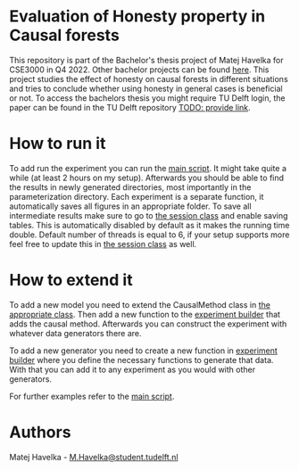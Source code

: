# Evaluation of Honesty property in Causal forests
This repository is part of the Bachelor's thesis project of Matej Havelka for CSE3000 in Q4 2022. 
Other bachelor projects can be found [here](https://github.com/TU-Delft-CSE/Research-Project).
This project studies the effect of honesty on causal forests in different situations and tries to conclude 
whether using honesty in general cases is beneficial or not. 
To access the bachelors thesis you might require TU Delft login, the paper can be found in the TU Delft repository [TODO: provide link]().

# How to run it
To add run the experiment you can run the [main script](sample/main.py). It might take quite a while (at least 2 hours on my setup).
Afterwards you should be able to find the results in newly generated directories, most importantly in the parameterization directory.
Each experiment is a separate function, it automatically saves all figures in an appropriate folder. 
To save all intermediate results make sure to go to [the session class](sample/session.py) and enable saving tables.
This is automatically disabled by default as it makes the running time double.
Default number of threads is equal to 6, if your setup supports more feel free to update this in [the session class](sample/session.py) as well.

# How to extend it
To add a new model you need to extend the CausalMethod class in [the appropriate class](sample/causal_effect_methods.py). Then add a new function to the [experiment builder](sample/experiment.py) that adds the causal method.
Afterwards you can construct the experiment with whatever data generators there are.

To add a new generator you need to create a new function in [experiment builder](sample/experiment.py) where you define the necessary functions to generate that data. With that you can add it to any experiment as you would with other generators.

For further examples refer to the [main script](sample/main.py).

# Authors
Matej Havelka - M.Havelka@student.tudelft.nl